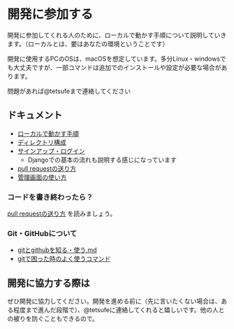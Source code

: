 # 開発に参加する
開発に参加してくれる人のために、ローカルで動かす手順について説明していきます。（ローカルとは、要はあなたの環境ということです）

開発に使用するPCのOSは、macOSを想定しています。多分Linux・windowsでも大丈夫ですが、一部コマンドは追加でのインストールや設定が必要な場合があります。

問題があれば@tetsufeまで連絡してください

## ドキュメント
- [ローカルで動かす手順](ローカルで動かす手順.md)
- [ディレクトリ構成](ディレクトリ構成.md)
- [サインアップ・ログイン](サインアップ・ログイン.md)
    - Djangoでの基本の流れも説明する感じになっています
- [pull requestの送り方](pullrequestを送る.md)
- [管理画面の使い方](管理画面の使い方.md)


### コードを書き終わったら？
[pull requestの送り方](pullrequestを送る.md) を読みましょう。


### Git・GitHubについて
- [gitとgithubを知る・使う.md](gitとgithubを知る・使う.md)
- [gitで困った時のよく使うコマンド](gitで困った時のよく使うコマンド.md)


## 開発に協力する際は
ぜひ開発に協力してください。開発を進める前に（先に言いたくない場合は、ある程度まで進んだ段階で）、@tetsufeに連絡してくれると嬉しいです。他の人との被りを防ぐこともできるので。



